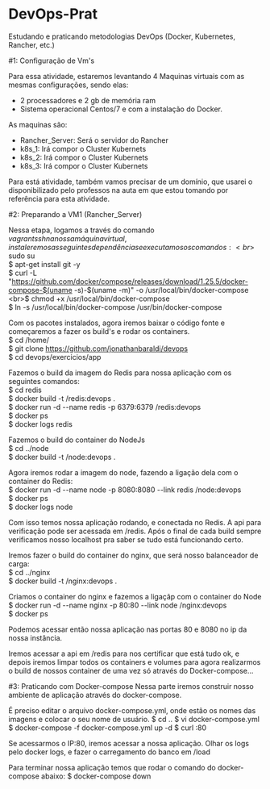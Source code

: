 # DevOps-Prat
Estudando e praticando metodologias DevOps (Docker, Kubernetes, Rancher, etc.)

#1: Configuração de Vm's

Para essa atividade, estaremos levantando 4 Maquinas virtuais com as mesmas configurações, sendo elas:
- 2 processadores e 2 gb de memória ram
- Sistema operacional Centos/7 e com a instalação do Docker. 

As maquinas são:
- Rancher_Server: Será o servidor do Rancher
- k8s_1: Irá compor o Cluster Kubernets
- k8s_2: Irá compor o Cluster Kubernets
- k8s_3: Irá compor o Cluster Kubernets

Para está atividade, também vamos precisar de um domínio, que usarei o disponibilizado pelo professos na auta em que estou tomando por referência para esta atividade.

#2: Preparando a VM1 (Rancher_Server)

Nessa etapa, logamos a través do comando $vagrant ssh na nossa máquina virtual, instaleremos as seguintes dependências e executamos os comandos: 
    <br>$ sudo su
    <br>$ apt-get install git -y
    <br>$ curl -L "https://github.com/docker/compose/releases/download/1.25.5/docker-compose-$(uname -s)-$(uname -m)" -o /usr/local/bin/docker-compose
    <br>$ chmod +x /usr/local/bin/docker-compose
    <br>$ ln -s /usr/local/bin/docker-compose /usr/bin/docker-compose

Com os pacotes instalados, agora iremos baixar o código fonte e começaremos a fazer os build's e rodar os containers.
    <br>$ cd /home/
    <br>$ git clone https://github.com/jonathanbaraldi/devops
    <br>$ cd devops/exercicios/app

Fazemos o build da imagem do Redis para nossa aplicação com os seguintes comandos:
    <br>$ cd redis
    <br>$ docker build -t <dockerhub-user>/redis:devops .
    <br>$ docker run -d --name redis -p 6379:6379 <dockerhub-user>/redis:devops
    <br>$ docker ps
    <br>$ docker logs redis

Fazemos o build do container do NodeJs
    <br>$ cd ../node
    <br>$ docker build -t <dockerhub-user>/node:devops .

Agora iremos rodar a imagem do node, fazendo a ligação dela com o container do Redis:
    <br>$ docker run -d --name node -p 8080:8080 --link redis <dockerhub-user>/node:devops
    <br>$ docker ps 
    <br>$ docker logs node

Com isso temos nossa aplicação rodando, e conectada no Redis. A api para verificação pode ser acessada em /redis. Após o final de cada build sempre verificamos nosso localhost pra saber se tudo está funcionando certo.

Iremos fazer o build do container do nginx, que será nosso balanceador de carga:
    <br>$ cd ../nginx
    <br>$ docker build -t <dockerhub-user>/nginx:devops .

Criamos o container do nginx e fazemos a ligaçãp com o container do Node
    <br>$ docker run -d --name nginx -p 80:80 --link node <dockerhub-user>/nginx:devops
    <br>$ docker ps

Podemos acessar então nossa aplicação nas portas 80 e 8080 no ip da nossa instância.

Iremos acessar a api em /redis para nos certificar que está tudo ok, e depois iremos limpar todos os containers e volumes para agora realizarmos o build de nossos container de uma vez só através do Docker-compose...

#3: Praticando com Docker-compose
Nessa parte iremos construir nosso ambiente de aplicação através do docker-compose.

É preciso editar o arquivo docker-compose.yml, onde estão os nomes das imagens e colocar o seu nome de usuário.
    $ cd ..
    $ vi docker-compose.yml
    $ docker-compose -f docker-compose.yml up -d
    $ curl <ip>:80

Se acessarmos o IP:80, iremos acessar a nossa aplicação. Olhar os logs pelo docker logs, e fazer o carregamento do banco em /load

Para terminar nossa aplicação temos que rodar o comando do docker-compose abaixo:
    $ docker-compose down